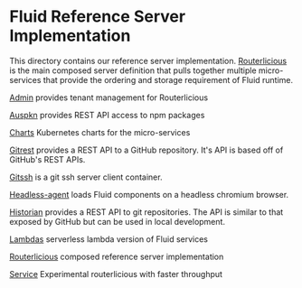 # Fluid Reference Server Implementation

This directory contains our reference server implementation. [Routerlicious](./routerlicious) is the main composed server definition that pulls together multiple micro-services that provide the ordering and storage requirement of Fluid runtime.

[Admin](./admin) provides tenant management for Routerlicious

[Auspkn](./auspkn) provides REST API access to npm packages

[Charts](./charts) Kubernetes charts for the micro-services

[Gitrest](./gitrest) provides a REST API to a GitHub repository. It's API is based off of GitHub's REST APIs.

[Gitssh](./gitssh) is a git ssh server client container.

[Headless-agent](./headless-agent) loads Fluid components on a headless chromium browser.

[Historian](./historian) provides a REST API to git repositories. The API is similar to that exposed by GitHub but can be used in local development.

[Lambdas](./lambdas) serverless lambda version of Fluid services

[Routerlicious](./routerlicious) composed reference server implementation

[Service](./service) Experimental routerlicious with faster throughput


